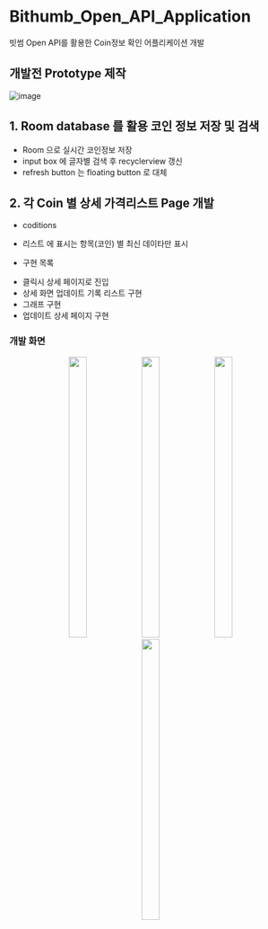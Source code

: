# Bithumb_Open_API_Application
빗썸 Open API를 활용한 Coin정보 확인 어플리케이션 개발


## 개발전 Prototype 제작
![image](https://user-images.githubusercontent.com/65186857/188103486-a560a7d5-f813-4d75-a340-405e8b711c98.png)


## 1. Room database 를 활용 코인 정보 저장 및 검색
- Room 으로 실시간 코인정보 저장
- input box 에 글자별 검색 후 recyclerview 갱신
- refresh button 는 floating button  로 대체

## 2. 각 Coin 별 상세 가격리스트 Page 개발
* coditions 
 - 리스트 에 표시는 항목(코인) 별 최신 데이타만 표시
* 구현 목록
 - 클릭시 상세 페이지로 진입
 - 상세 화면 업데이트 기록 리스트 구현
 - 그래프 구현
 - 업데이트 상세 페이지 구현

### 개발 화면
<p align="center">
<img src="https://user-images.githubusercontent.com/65186857/188111084-91114293-b35b-46b7-8881-540f12317003.jpg" width ="25%" height = "500"/>
<img src="https://user-images.githubusercontent.com/65186857/188111164-7db74ce7-a120-4d00-a2c4-03855ad92d3f.jpg" width ="25%" height = "500"/>
<img src="https://user-images.githubusercontent.com/65186857/188111196-89f202d0-9afc-41cc-9332-e7a49aeafdb0.jpg" width ="25%" height = "500"/>
<img src="https://user-images.githubusercontent.com/65186857/188111251-7d3055cb-4187-4adb-b658-69964e659623.jpg" width ="25%" height = "500"/>
</p>

